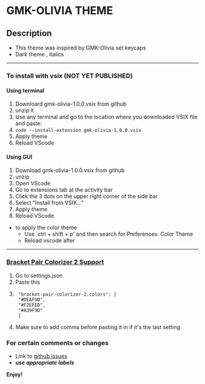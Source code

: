 # GMK-OLIVIA THEME 
## Description
* This theme was inspired by GMK-Olivia set keycaps
* Dark theme , italics
----------


### To install with vsix (NOT YET PUBLISHED)
#### Using terminal
1. Downloard gmk-olivia-1.0.0.vsix from github
2. unzip it 
3. Use any terminal and go to the location where you downloaded VSIX file and paste:
4. `code --install-extension gmk-olivia-1.0.0.vsix`
5. Apply theme
6. Reload VScode

#### Using GUI
1. Download gmk-olivia-1.0.0.vsix from github
2. unzip
3. Open VScode
4. Go to extensions tab at the activity bar
5. Click the 3 dots on the upper right corner of the side bar
6. Select "Install from VSIX..."
7. Apply theme
8. Reload VScode


* to apply the color theme
    * Use `ctrl + shift + p' and then search for Preferences: Color Theme
    * Reload vscode after
-------------
### [Bracket Pair Colorizer 2 Support](https://marketplace.visualstudio.com/items?itemName=CoenraadS.bracket-pair-colorizer-2)
1. Go to settings.json
2. Paste this
3. ```
    "bracket-pair-colorizer-2.colors": [
    "#DEAF9D",
    "#F2EFED",
    "#A39F9D"
    ]
    ```
4. Make sure to add comma before pasting it in if it's the last setting 

### For certain comments or changes
* Link to [github issues](https://github.com/rvjanapin/gmkolivia/issues)
* ***use appropriate labels*** 

**Enjoy!**
